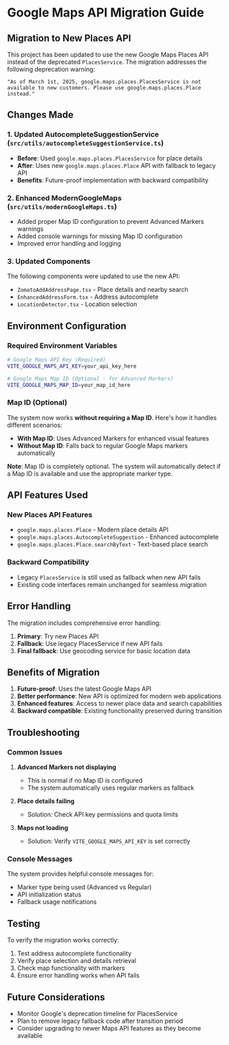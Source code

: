 # Google Maps API Migration Guide

## Migration to New Places API

This project has been updated to use the new Google Maps Places API instead of the deprecated `PlacesService`. The migration addresses the following deprecation warning:

```
"As of March 1st, 2025, google.maps.places.PlacesService is not available to new customers. Please use google.maps.places.Place instead."
```

## Changes Made

### 1. Updated AutocompleteSuggestionService (`src/utils/autocompleteSuggestionService.ts`)

- **Before**: Used `google.maps.places.PlacesService` for place details
- **After**: Uses new `google.maps.places.Place` API with fallback to legacy API
- **Benefits**: Future-proof implementation with backward compatibility

### 2. Enhanced ModernGoogleMaps (`src/utils/modernGoogleMaps.ts`)

- Added proper Map ID configuration to prevent Advanced Markers warnings
- Added console warnings for missing Map ID configuration
- Improved error handling and logging

### 3. Updated Components

The following components were updated to use the new API:

- `ZomatoAddAddressPage.tsx` - Place details and nearby search
- `EnhancedAddressForm.tsx` - Address autocomplete
- `LocationDetector.tsx` - Location selection

## Environment Configuration

### Required Environment Variables

```bash
# Google Maps API Key (Required)
VITE_GOOGLE_MAPS_API_KEY=your_api_key_here

# Google Maps Map ID (Optional - for Advanced Markers)
VITE_GOOGLE_MAPS_MAP_ID=your_map_id_here
```

### Map ID (Optional)

The system now works **without requiring a Map ID**. Here's how it handles different scenarios:

- **With Map ID**: Uses Advanced Markers for enhanced visual features
- **Without Map ID**: Falls back to regular Google Maps markers automatically

**Note**: Map ID is completely optional. The system will automatically detect if a Map ID is available and use the appropriate marker type.

## API Features Used

### New Places API Features

- `google.maps.places.Place` - Modern place details API
- `google.maps.places.AutocompleteSuggestion` - Enhanced autocomplete
- `google.maps.places.Place.searchByText` - Text-based place search

### Backward Compatibility

- Legacy `PlacesService` is still used as fallback when new API fails
- Existing code interfaces remain unchanged for seamless migration

## Error Handling

The migration includes comprehensive error handling:

1. **Primary**: Try new Places API
2. **Fallback**: Use legacy PlacesService if new API fails
3. **Final fallback**: Use geocoding service for basic location data

## Benefits of Migration

1. **Future-proof**: Uses the latest Google Maps API
2. **Better performance**: New API is optimized for modern web applications
3. **Enhanced features**: Access to newer place data and search capabilities
4. **Backward compatible**: Existing functionality preserved during transition

## Troubleshooting

### Common Issues

1. **Advanced Markers not displaying**
   - This is normal if no Map ID is configured
   - The system automatically uses regular markers as fallback

2. **Place details failing**
   - Solution: Check API key permissions and quota limits

3. **Maps not loading**
   - Solution: Verify `VITE_GOOGLE_MAPS_API_KEY` is set correctly

### Console Messages

The system provides helpful console messages for:

- Marker type being used (Advanced vs Regular)
- API initialization status
- Fallback usage notifications

## Testing

To verify the migration works correctly:

1. Test address autocomplete functionality
2. Verify place selection and details retrieval
3. Check map functionality with markers
4. Ensure error handling works when API fails

## Future Considerations

- Monitor Google's deprecation timeline for PlacesService
- Plan to remove legacy fallback code after transition period
- Consider upgrading to newer Maps API features as they become available
